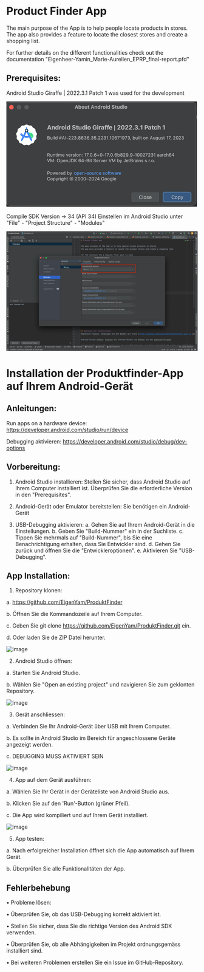 # Product Finder App

The main purpose of the App is to help people locate products in stores.
The app also provides a feature to locate the closest stores and create a shopping list.

For further details on the different functionalities check out the documentation "Eigenheer-Yamin_Marie-Aurelien_EPRP_final-report.pfd"


## Prerequisites:

Android Studio Giraffe | 2022.3.1 Patch 1 was used for the development

![img_1.png](img_1.png)

Compile SDK Version -> 34 (API 34)
Einstellen im Android Studio unter "File" - "Project Structure" - "Modules"

![img.png](img.png)


# Installation der Produktfinder-App auf Ihrem Android-Gerät

## Anleitungen:

Run apps on a hardware device: https://developer.android.com/studio/run/device

Debugging aktivieren: https://developer.android.com/studio/debug/dev-options


## Vorbereitung:
1.	Android Studio installieren: Stellen Sie sicher, dass Android Studio auf Ihrem Computer installiert ist. Überprüfen Sie die erforderliche Version in den "Prerequisites".

2.	Android-Gerät oder Emulator bereitstellen: Sie benötigen ein Android-Gerät

3.	USB-Debugging aktivieren:
a.	Gehen Sie auf Ihrem Android-Gerät in die Einstellungen.
b.	Geben Sie "Build-Nummer" ein in der Suchliste.
c.	Tippen Sie mehrmals auf "Build-Nummer", bis Sie eine Benachrichtigung erhalten, dass Sie Entwickler sind.
d.	Gehen Sie zurück und öffnen Sie die "Entwickleroptionen".
e.	Aktivieren Sie "USB-Debugging".
 
## App Installation:
1.	Repository klonen:
   
a.	https://github.com/EigenYam/ProduktFinder

b.	Öffnen Sie die Kommandozeile auf Ihrem Computer.

c.	Geben Sie git clone https://github.com/EigenYam/ProduktFinder.git ein.

d.	Oder laden Sie de ZIP Datei herunter.




![image](https://github.com/EigenYam/ProduktFinder/assets/146526234/6b1d7733-7cd2-442b-9036-b4648e9c6446)





 


2.	Android Studio öffnen:
   
a.	Starten Sie Android Studio.

b.	Wählen Sie "Open an existing project" und navigieren Sie zum geklonten Repository.

 ![image](https://github.com/EigenYam/ProduktFinder/assets/146526234/2d20798c-3667-4eb4-ae7e-f09a068d45a6)



3.	Gerät anschliessen:
   
a.	Verbinden Sie Ihr Android-Gerät über USB mit Ihrem Computer.

b.	Es sollte in Android Studio im Bereich für angeschlossene Geräte angezeigt werden.

c.	DEBUGGING MUSS AKTIVIERT SEIN

![image](https://github.com/EigenYam/ProduktFinder/assets/146526234/45acc686-6d26-445a-b23b-e01ab93d23da)

 

4.	App auf dem Gerät ausführen:
   
a.	Wählen Sie Ihr Gerät in der Geräteliste von Android Studio aus.

b.	Klicken Sie auf den 'Run'-Button (grüner Pfeil).

c.	Die App wird kompiliert und auf Ihrem Gerät installiert.

 
![image](https://github.com/EigenYam/ProduktFinder/assets/146526234/3100d324-4866-4282-8d41-6d01e99e2d7f)



5.	App testen:
   
a.	Nach erfolgreicher Installation öffnet sich die App automatisch auf Ihrem Gerät.

b.	Überprüfen Sie alle Funktionalitäten der App.



## Fehlerbehebung

•	Probleme lösen:

•	Überprüfen Sie, ob das USB-Debugging korrekt aktiviert ist.

•	Stellen Sie sicher, dass Sie die richtige Version des Android SDK verwenden.

•	Überprüfen Sie, ob alle Abhängigkeiten im Projekt ordnungsgemäss installiert sind.

•	Bei weiteren Problemen erstellen Sie ein Issue im GitHub-Repository.
